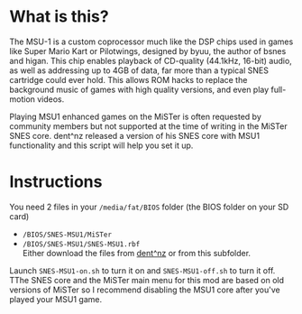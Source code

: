 # What is this?
  
The MSU-1 is a custom coprocessor much like the DSP chips used in games like Super Mario Kart or Pilotwings, designed by byuu, the author of bsnes and higan.  This chip enables playback of CD-quality (44.1kHz, 16-bit) audio, as well as addressing up to 4GB of data, far more than a typical SNES cartridge could ever hold.  This allows ROM hacks to replace the background music of games with high quality versions, and even play full-motion videos.  
  
Playing MSU1 enhanced games on the MiSTer is often requested by community members but not supported at the time of writing in the MiSTer SNES core.
dent^nz released a version of his SNES core with MSU1 functionality and this script will help you set it up.
  
  
# Instructions 

You need 2 files in your `/media/fat/BIOS` folder (the BIOS folder on your SD card)  
  
- `/BIOS/SNES-MSU1/MiSTer` 
- `/BIOS/SNES-MSU1/SNES-MSU1.rbf`  
Either download the files from [dent^nz](https://docs.google.com/spreadsheets/d/1r6ooCTI47UNO8S1VcnpdlEH4VK1r_A1BAsHhLBmoyMs/edit#gid=1790262802) or from this subfolder.
  
Launch `SNES-MSU1-on.sh` to turn it on and `SNES-MSU1-off.sh` to turn it off.  
TThe SNES core and the MiSTer main menu for this mod are based on old versions of MiSTer so I recommend disabling the MSU1 core after you've played your MSU1 game.  
